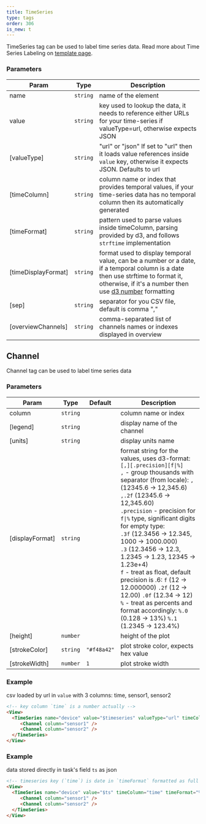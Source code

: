 ```yaml
---
title: TimeSeries
type: tags
order: 306
is_new: t
---
```


TimeSeries tag can be used to label time series data.
Read more about Time Series Labeling on [template page](../templates/time_series.html).

### Parameters

| Param | Type | Description |
| --- | --- | --- |
| name | <code>string</code> | name of the element |
| value | <code>string</code> | key used to lookup the data, it needs to reference either URLs for your time-series if valueType=url, otherwise expects JSON |
| [valueType] | <code>string</code> | "url" or "json" If set to "url" then it loads value references inside `value` key, otherwise it expects JSON. Defaults to url
| [timeColumn] | <code>string</code> | column name or index that provides temporal values, if your time-series data has no temporal column then its automatically generated |
| [timeFormat] | <code>string</code> | pattern used to parse values inside timeColumn, parsing provided by d3, and follows `strftime` implementation
| [timeDisplayFormat] | <code>string</code> | format used to display temporal value, can be a number or a date, if a temporal column is a date then use strftime to format it, otherwise, if it's a number then use [d3 number](https://github.com/d3/d3-format#locale_format) formatting
| [sep] | <code>string</code> | separator for you CSV file, default is comma "," |
| [overviewChannels] | <code>string</code> | comma-separated list of channels names or indexes displayed in overview |

## Channel

Channel tag can be used to label time series data

### Parameters

| Param | Type | Default | Description |
| --- | --- | --- | --- |
| column | <code>string</code> |  | column name or index |
| [legend] | <code>string</code> |  | display name of the channel |
| [units] | <code>string</code> |  | display units name |
| [displayFormat] | <code>string</code> |  | format string for the values, uses d3-format:<br/>        `[,][.precision][f\|%]`<br/>        `,` - group thousands with separator (from locale): `,` (12345.6 -> 12,345.6) `,.2f` (12345.6 -> 12,345.60)<br/>        `.precision` - precision for `f\|%` type, significant digits for empty type:<br/>                     `.3f` (12.3456 -> 12.345, 1000 -> 1000.000)<br/>                     `.3` (12.3456 -> 12.3, 1.2345 -> 1.23, 12345 -> 1.23e+4)<br/>        `f` - treat as float, default precision is .6: `f` (12 -> 12.000000) `.2f` (12 -> 12.00) `.0f` (12.34 -> 12)<br/>        `%` - treat as percents and format accordingly: `%.0` (0.128 -> 13%) `%.1` (1.2345 -> 123.4%) |
| [height] | <code>number</code> |  | height of the plot |
| [strokeColor] | <code>string</code> | <code>&quot;#f48a42&quot;</code> | plot stroke color, expects hex value |
| [strokeWidth] | <code>number</code> | <code>1</code> | plot stroke width |


### Example

csv loaded by url in `value` with 3 columns: time, sensor1, sensor2

```html
<!-- key column `time` is a number actually -->
<View>
  <TimeSeries name="device" value="$timeseries" valueType="url" timeColumn="time">
     <Channel column="sensor1" />
     <Channel column="sensor2" />
  </TimeSeries>
</View>
```
### Example

data stored directly in task's field `ts` as json

```html
<!-- timeseries key (`time`) is date in `timeFormat` formatted as full date on plot (by default) -->
<View>
  <TimeSeries name="device" value="$ts" timeColumn="time" timeFormat="%m/%d/%Y %H:%M:%S">
     <Channel column="sensor1" />
     <Channel column="sensor2" />
  </TimeSeries>
</View>
```
